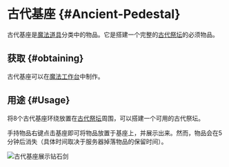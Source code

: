 # 古代基座 {#Ancient-Pedestal}

古代基座是[魔法道具](/Magical-Gadgets)分类中的物品。它是搭建一个完整的[古代祭坛](/Ancient-Altar)的必须物品。

## 获取 {#obtaining}

古代基座可以在[魔法工作台](/Magic-Workbench)中制作。

## 用途 {#Usage}

将8个古代基座环绕放置在[古代祭坛](/Ancient-Altar)周围，可以搭建一个可用的古代祭坛。

手持物品右键点击基座即可将物品放置于基座上，并展示出来。然而，物品会在5分钟后消失（具体时间取决于服务器掉落物品的保留时间）。

![古代基座展示钻石剑](https://cdn.jsdelivr.net/gh/Slimefun/Wiki@master/images/block-ancient-pedestal.png)
